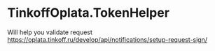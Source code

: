 # TinkoffOplata.TokenHelper

Will help you validate request https://oplata.tinkoff.ru/develop/api/notifications/setup-request-sign/
